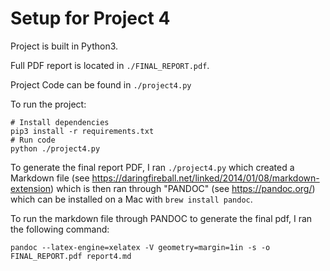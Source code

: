 # Setup for Project 4

Project is built in Python3.

Full PDF report is located in `./FINAL_REPORT.pdf`.

Project Code can be found in `./project4.py`

To run the project:

```
# Install dependencies
pip3 install -r requirements.txt
# Run code
python ./project4.py
```

To generate the final report PDF, I ran `./project4.py` which created a Markdown file (see https://daringfireball.net/linked/2014/01/08/markdown-extension)
which is then ran through "PANDOC" (see https://pandoc.org/) 
which can be installed on a Mac with `brew install pandoc`.

To run the markdown file through PANDOC to generate the final pdf,
I ran the following command:

```
pandoc --latex-engine=xelatex -V geometry=margin=1in -s -o FINAL_REPORT.pdf report4.md
```
